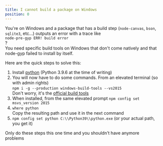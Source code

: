 ```yaml
---
title: I cannot build a package on Windows
position: 0
---
```


You're on Windows and a package that has a build step (`node-canvas`, `bson`, `sqlite3`, etc...) outputs an error with a trace like  
`node-pre-gyp ERR! build error`  
?  
You need specific build tools on Windows that don't come natively and that node-gyp failed to install by itself.
  
Here are the quick steps to solve this:
1. Install [python](<https://www.python.org/downloads/>) (Python 3.9.6 at the time of writing)
1. You will now have to do some commands. From an elevated terminal (so with admin rights)  
    `npm i -g --production windows-build-tools --vs2015`  
    Don't worry, it's the [official build tools](<https://github.com/Microsoft/nodejs-guidelines/blob/master/windows-environment.md#environment-setup-and-configuration>)
1. When installed, from the same elevated prompt
    `npm config set msvs_version 2015`
1. `where python`  
    Copy the resulting path and use it in the next command
1. `npm config set python C:\\Python39\\python.exe` (or your actual path, you get it)


Only do these steps this one time and you shouldn't have anymore problems
